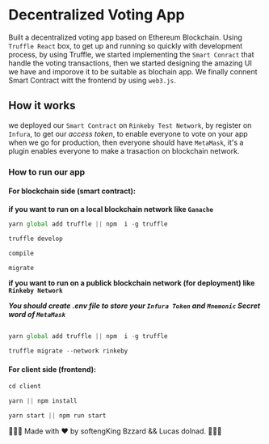 # Decentralized Voting App

Built a decentralized voting app based on Ethereum Blockchain. Using `Truffle React` box, to get up and running so quickly
with development process, by using Truffle, we started implementing the `Smart Conract` that handle the voting transactions,
then we started designing the amazing UI we have and imporove it to be suitable as blochain app. We finally connent Smart Contract
witt the frontend by using `web3.js`.

## How it works

we deployed our `Smart Contract` on `Rinkeby Test Network`, by register on `Infura`, to get our _access token_, to enable everyone to vote on your app when we go for production,
then everyone should have `MetaMask`, it's a plugin enables everyone to make a trasaction on blockchain network.

### How to run our app

#### For blockchain side (smart contract):

**if you want to run on a local blockchain network like `Ganache`**

```js
yarn global add truffle || npm  i -g truffle

truffle develop

compile

migrate
```

**if you want to run on a publick blockchain network (for deployment) like `Rinkeby Network`**

**_You should create .env file to store your `Infura Token` and `Mnemonic` Secret word of `MetaMask`_**

```js

yarn global add truffle || npm  i -g truffle

truffle migrate --network rinkeby

```

#### For client side (frontend):

```js
cd client

yarn || npm install

yarn start || npm run start

```

🎉🎉🎉 Made with ♥️ by softengKing Bzzard && Lucas dolnad. 🎉🎉🎉

